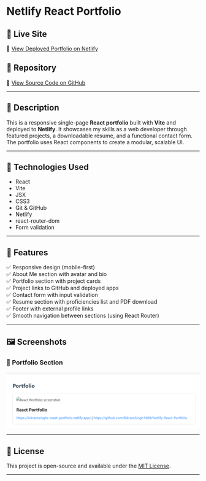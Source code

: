 # Netlify React Portfolio

## 📸 Live Site  
🔗 [View Deployed Portfolio on Netlify](https://bikramsinghs-react-portfolio.netlify.app/p)

## 📁 Repository  
🔗 [View Source Code on GitHub](https://github.com/BikramSingh1989/Netlify-React-Portfolio)

---

## 📖 Description

This is a responsive single-page **React portfolio** built with **Vite** and deployed to **Netlify**. It showcases my skills as a web developer through featured projects, a downloadable resume, and a functional contact form. The portfolio uses React components to create a modular, scalable UI.

---

## 🔧 Technologies Used

- React
- Vite
- JSX
- CSS3
- Git & GitHub
- Netlify 
- react-router-dom 
- Form validation 

---

## 🎯 Features

✅ Responsive design (mobile-first)  
✅ About Me section with avatar and bio  
✅ Portfolio section with project cards  
✅ Project links to GitHub and deployed apps  
✅ Contact form with input validation  
✅ Resume section with proficiencies list and PDF download  
✅ Footer with external profile links  
✅ Smooth navigation between sections (using React Router)  

---

## 🖼️ Screenshots

### 🔹 Portfolio Section
![Portfolio Screenshot](./assets/Portfolio.png)

---

## 📄 License

This project is open-source and available under the [MIT License](LICENSE).

---
